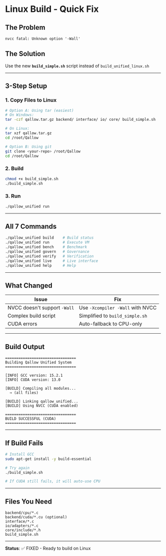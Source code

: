 # Linux Build - Quick Fix

## The Problem

```
nvcc fatal: Unknown option '-Wall'
```

## The Solution

Use the new **`build_simple.sh`** script instead of `build_unified_linux.sh`

---

## 3-Step Setup

### 1. Copy Files to Linux

```bash
# Option A: Using tar (easiest)
# On Windows:
tar -czf qallow.tar.gz backend/ interface/ io/ core/ build_simple.sh

# On Linux:
tar xzf qallow.tar.gz
cd /root/Qallow

# Option B: Using git
git clone <your-repo> /root/Qallow
cd /root/Qallow
```

### 2. Build

```bash
chmod +x build_simple.sh
./build_simple.sh
```

### 3. Run

```bash
./qallow_unified run
```

---

## All 7 Commands

```bash
./qallow_unified build    # Build status
./qallow_unified run      # Execute VM
./qallow_unified bench    # Benchmark
./qallow_unified govern   # Governance
./qallow_unified verify   # Verification
./qallow_unified live     # Live interface
./qallow_unified help     # Help
```

---

## What Changed

| Issue | Fix |
|-------|-----|
| NVCC doesn't support `-Wall` | Use `-Xcompiler -Wall` with NVCC |
| Complex build script | Simplified to `build_simple.sh` |
| CUDA errors | Auto-fallback to CPU-only |

---

## Build Output

```
================================
Building Qallow Unified System
================================

[INFO] GCC version: 15.2.1
[INFO] CUDA version: 13.0

[BUILD] Compiling all modules...
  → (all files)

[BUILD] Linking qallow_unified...
[BUILD] Using NVCC (CUDA enabled)

================================
BUILD SUCCESSFUL (CUDA)
================================
```

---

## If Build Fails

```bash
# Install GCC
sudo apt-get install -y build-essential

# Try again
./build_simple.sh

# If CUDA still fails, it will auto-use CPU
```

---

## Files You Need

```
backend/cpu/*.c
backend/cuda/*.cu (optional)
interface/*.c
io/adapters/*.c
core/include/*.h
build_simple.sh
```

---

**Status**: ✅ FIXED - Ready to build on Linux

